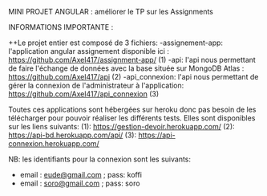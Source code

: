 MINI PROJET ANGULAR : améliorer le TP sur les Assignments

INFORMATIONS IMPORTANTE : 

++Le projet entier est composé de 3 fichiers:
  -assignement-app: l'application angular assignement disponible ici : https://github.com/Axel417/assignment-app/ (1)
  -api: l'api nous permettant de faire l'échange de données avec la base située sur MongoDB Atlas : https://github.com/Axel417/api (2)
  -api_connexion: l'api nous permettant de gérer la connexion de l'administrateur à l'application: https://github.com/Axel417/api_connexion (3)
  
  Toutes ces applications sont hébergées sur heroku donc pas besoin de les télécharger pour pouvoir réaliser les différents tests.
  Elles sont disponibles sur les liens suivants:
  (1): https://gestion-devoir.herokuapp.com/
  (2): https://api-bd.herokuapp.com/api/
  (3): https://api-connexion.herokuapp.com/
  
  
  NB: les identifiants pour la connexion sont les suivants: 
  - email : eude@gmail.com ; pass: koffi 
  - email : soro@gmail.com ; pass: soro


